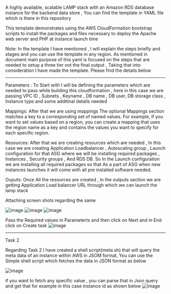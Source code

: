 A highly available, scalable LAMP stack with an Amazon RDS database instance for the backend data store , You can find the template in YAML file which is 
there in this repository


This template demonstrates using the AWS CloudFormation bootstrap scripts to install the packages and files necessary to deploy the Apache web server and PHP at instance
launch time


Note: In the template I have mentioned , I will explain the steps briefly and stages and you can use the template in any region. As mentioned in document main purpose  of this yaml  is focused on the steps that are needed to setup a three tier  not the final output , Taking that into consideration I have made the template. Please find the details below 

---------------------------------------

Parameters : To Start with I will be defining the parameters which are needed to pass while building this cloudformation , here in this case we are passing VPC ID , Subnets , Keyname , DB name , DB user, DB storage class , Instance type and some additinal details needed

Mappings: After that we are using mappings The optional Mappings section matches a key to a corresponding set of named values. For example, if you want to set values based on a region, you can create a mapping that uses the region name as a key and contains the values you want to specify for each specific region.

Resources: After that we are creating resources which are needed , In this case we are creating Application Loadbalancer , Autoscaling group , Launch configuration for that ASG where we will be installing required packages , Instances , Security groups , And RDS DB. So In the Launch configuration we are installing all required packages so that As a part of ASG when new instances launches it will come with all pre installed software needed.

Ouputs: Once All the resources are created , In the outputs section we are getting Application Load balancer URL through which we can launch the lamp stack 

Attaching screen shots regarding the same 


![image](https://user-images.githubusercontent.com/12294021/141614853-a7551305-4c2e-45a5-ba32-b1d6b319130b.png)
![image](https://user-images.githubusercontent.com/12294021/141614872-71062231-b5a2-4abb-b96d-5b7d4cb5f2f7.png)
![image](https://user-images.githubusercontent.com/12294021/141614876-12e8f0b1-e2a1-43ca-b427-bd9010302ce0.png)

Pass the Required values in Parameterts and then click on Next and in End click on Create task 
![image](https://user-images.githubusercontent.com/12294021/141615000-606b6838-61ba-4cac-a59b-51eb1d278a25.png)



------------------------------------------------------------------------------------------------------------------------------------------------------------------
Task 2

Regarding Task 2 I have created a shell script(meta.sh) that will query the meta data of an instance within AWS in JSOM format, You can use the Simple shell script which fetches the data in JSON format as below 

![image](https://user-images.githubusercontent.com/12294021/141623019-041fee0b-da47-4656-b632-39bd9d56ef78.png)

if you want to fetch any specific value , you can parse that in Json query and get that for example in this case instance id as shown below 
![image](https://user-images.githubusercontent.com/12294021/141624305-ded7905e-42e9-4213-a872-b89bbe0d211d.png)





